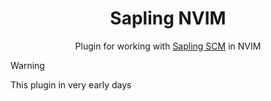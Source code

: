 <div align="center">

# Sapling NVIM

Plugin for working with [Sapling SCM](https://sapling-scm.com/) in NVIM

</div>

> [!WARNING]
> This plugin in very early days
